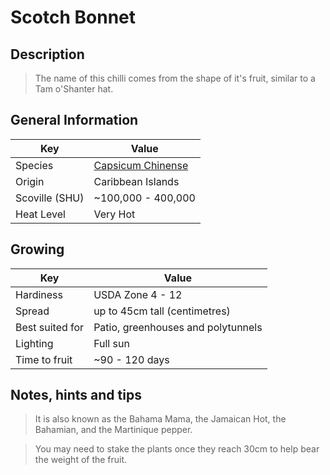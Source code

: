 # Scotch Bonnet

## Description

> The name of this chilli comes from the shape of it's fruit, similar to a Tam o'Shanter hat. 

## General Information

Key | Value
--- | ---
Species | [Capsicum Chinense](.)
Origin | Caribbean Islands
Scoville (SHU) | ~100,000 - 400,000
Heat Level | Very Hot

## Growing

Key | Value
--- | -----
Hardiness | USDA Zone 4 - 12
Spread | up to 45cm tall (centimetres)
Best suited for | Patio, greenhouses and polytunnels
Lighting | Full sun
Time to fruit | ~90 - 120 days

## Notes, hints and tips

> It is also known as the Bahama Mama, the Jamaican Hot, the Bahamian, and the Martinique pepper.

> You may need to stake the plants once they reach 30cm to help bear the weight of the fruit.
